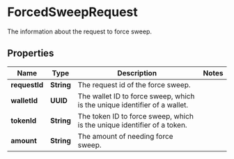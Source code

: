 

# ForcedSweepRequest

The information about the request to force sweep.

## Properties

| Name | Type | Description | Notes |
|------------ | ------------- | ------------- | -------------|
|**requestId** | **String** | The request id of the force sweep. |  |
|**walletId** | **UUID** | The wallet ID to force sweep, which is the unique identifier of a wallet. |  |
|**tokenId** | **String** | The token ID to force sweep, which is the unique identifier of a token. |  |
|**amount** | **String** | The amount of needing force sweep. |  |



